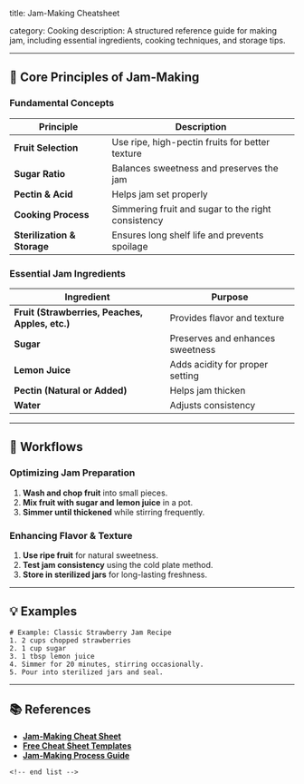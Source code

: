 title: Jam-Making Cheatsheet

category: Cooking
description: A structured reference guide for making jam, including essential ingredients, cooking techniques, and storage tips.

---

## 🍓 **Core Principles of Jam-Making**

### **Fundamental Concepts**

| Principle                         | Description                                        |
| --------------------------------- | -------------------------------------------------- |
| **Fruit Selection**         | Use ripe, high-pectin fruits for better texture    |
| **Sugar Ratio**             | Balances sweetness and preserves the jam           |
| **Pectin & Acid**           | Helps jam set properly                             |
| **Cooking Process**         | Simmering fruit and sugar to the right consistency |
| **Sterilization & Storage** | Ensures long shelf life and prevents spoilage      |

### **Essential Jam Ingredients**

| Ingredient                                            | Purpose                          |
| ----------------------------------------------------- | -------------------------------- |
| **Fruit (Strawberries, Peaches, Apples, etc.)** | Provides flavor and texture      |
| **Sugar**                                       | Preserves and enhances sweetness |
| **Lemon Juice**                                 | Adds acidity for proper setting  |
| **Pectin (Natural or Added)**                   | Helps jam thicken                |
| **Water**                                       | Adjusts consistency              |

---

## 🔄 **Workflows**

### **Optimizing Jam Preparation**

1. **Wash and chop fruit** into small pieces.
2. **Mix fruit with sugar and lemon juice** in a pot.
3. **Simmer until thickened** while stirring frequently.

### **Enhancing Flavor & Texture**

1. **Use ripe fruit** for natural sweetness.
2. **Test jam consistency** using the cold plate method.
3. **Store in sterilized jars** for long-lasting freshness.

---

## 💡 **Examples**

```plaintext
# Example: Classic Strawberry Jam Recipe
1. 2 cups chopped strawberries  
2. 1 cup sugar  
3. 1 tbsp lemon juice  
4. Simmer for 20 minutes, stirring occasionally.  
5. Pour into sterilized jars and seal.  
```

---

## 📚 **References**

- **[Jam-Making Cheat Sheet](https://www.template.net/cheatsheet)**
- **[Free Cheat Sheet Templates](https://cheatography.com/)**
- **[Jam-Making Process Guide](https://creately.com/diagram/example/ipdu7fxb1/making-a-jam-sandwich-classic)**

```
<!-- end list -->
```
